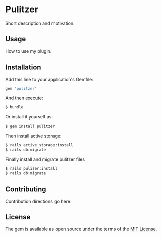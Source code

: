 # Pulitzer
Short description and motivation.

## Usage
How to use my plugin.

## Installation
Add this line to your application's Gemfile:

```ruby
gem 'pulitzer'
```

And then execute:
```bash
$ bundle
```

Or install it yourself as:
```bash
$ gem install pulitzer
```

Then install active storage:

```bash
$ rails active_storage:install
$ rails db:migrate
```

Finally install and migrate pulitzer files
```bash
$ rails pulizer:install
$ rails db:migrate
```

## Contributing
Contribution directions go here.

## License
The gem is available as open source under the terms of the [MIT License](http://opensource.org/licenses/MIT).

